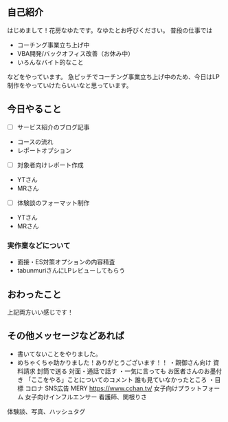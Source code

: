 ## 自己紹介
はじめまして！花房なゆたです。なゆたとお呼びください。
普段の仕事では
- コーチング事業立ち上げ中
- VBA開発/バックオフィス改善（お休み中）
- いろんなバイト的なこと

などをやっています。
急ピッチでコーチング事業立ち上げ中のため、今日はLP制作をやっていけたらいいなと思っています。

## 今日やること
- [ ] サービス紹介のブログ記事
- コースの流れ
- レポートオプション
- [ ] 対象者向けレポート作成
- YTさん
- MRさん
- [ ] 体験談のフォーマット制作
- YTさん
- MRさん

### 実作業などについて
- 面接・ES対策オプションの内容精査
- tabunmuriさんにLPレビューしてもらう

## おわったこと
上記両方いい感じです！

## その他メッセージなどあれば
- 書いてないことをやりました。
- めちゃくちゃ助かりました！ありがとうございます！！
・親御さん向け
資料請求
封筒で送る
対面・通話で話す
・一気に言っても
お医者さんのお墨付き
「ここをやる」ことについてのコメント
誰も見ていなかったところ
・目標
コロナ
SNS広告
MERY
https://www.cchan.tv/
女子向けプラットフォーム
女子向けインフルエンサー
看護師、関根りさ

体験談、写真、ハッシュタグ
